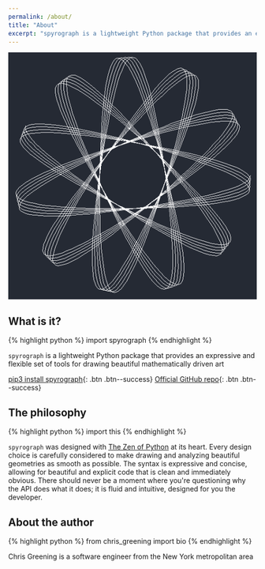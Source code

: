```yaml
---
permalink: /about/
title: "About"
excerpt: "spyrograph is a lightweight Python package that provides an expressive and flexible set of tools for drawing beautiful mathematically driven art"
---
```


![Geographic shape hypotrochoid](https://github.com/chris-greening/spyrograph/blob/gh-pages/images/logo.PNG?raw=true)

## What is it?

{% highlight python %}
import spyrograph
{% endhighlight %}

`spyrograph` is a lightweight Python package that provides an expressive and flexible set of tools for drawing beautiful mathematically driven art

[pip3 install spyrograph](https://pypi.org/project/spyrograph/){: .btn .btn--success}
[Official GitHub repo](https://github.com/chris-greening/spyrograph){: .btn .btn--success}

## The philosophy

{% highlight python %}
import this
{% endhighlight %}

`spyrograph` was designed with [The Zen of Python](https://www.python.org/dev/peps/pep-0020/) at its heart. Every design choice is carefully considered to make drawing and analyzing beautiful geometries as smooth as possible. The syntax is expressive and concise, allowing for beautiful and explicit code that is clean and immediately obvious. There should never be a moment where you're questioning why the API does what it does; it is fluid and intuitive, designed for you the developer.

## About the author

{% highlight python %}
from chris_greening import bio
{% endhighlight %}

Chris Greening is a software engineer from the New York metropolitan area